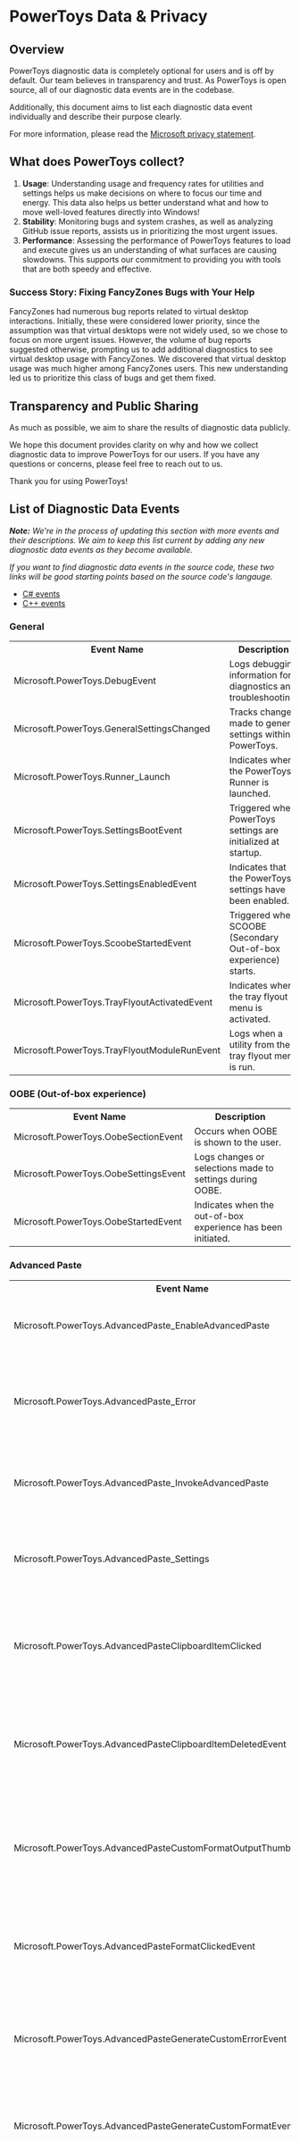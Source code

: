 # PowerToys Data & Privacy
## Overview
PowerToys diagnostic data is completely optional for users and is off by default. Our team believes in transparency and trust. As PowerToys is open source, all of our diagnostic data events are in the codebase.

Additionally, this document aims to list each diagnostic data event individually and describe their purpose clearly.

For more information, please read the [Microsoft privacy statement](https://privacy.microsoft.com/privacystatement). 

## What does PowerToys collect?

1. **Usage**: Understanding usage and frequency rates for utilities and settings helps us make decisions on where to focus our time and energy. This data also helps us better understand what and how to move well-loved features directly into Windows!
2. **Stability**: Monitoring bugs and system crashes, as well as analyzing GitHub issue reports, assists us in prioritizing the most urgent issues.
3. **Performance**: Assessing the performance of PowerToys features to load and execute gives us an understanding of what surfaces are causing slowdowns. This supports our commitment to providing you with tools that are both speedy and effective.

### Success Story: Fixing FancyZones Bugs with Your Help
FancyZones had numerous bug reports related to virtual desktop interactions. Initially, these were considered lower priority, since the assumption was that virtual desktops were not widely used, so we chose to focus on more urgent issues. However, the volume of bug reports suggested otherwise, prompting us to add additional diagnostics to see virtual desktop usage with FancyZones. We discovered that virtual desktop usage was much higher among FancyZones users. This new understanding led us to prioritize this class of bugs and get them fixed.
 
## Transparency and Public Sharing
As much as possible, we aim to share the results of diagnostic data publicly.

We hope this document provides clarity on why and how we collect diagnostic data to improve PowerToys for our users. If you have any questions or concerns, please feel free to reach out to us.

Thank you for using PowerToys!

## List of Diagnostic Data Events
_**Note:** We're in the process of updating this section with more events and their descriptions. We aim to keep this list current by adding any new diagnostic data events as they become available._

_If you want to find diagnostic data events in the source code, these two links will be good starting points based on the source code's langauge._
- [C# events](https://github.com/search?q=repo%3Amicrosoft/PowerToys%20EventBase&type=code)
- [C++ events](https://github.com/search?q=repo%3Amicrosoft%2FPowerToys+ProjectTelemetryPrivacyDataTag&type=code)

### General
<table style="width:100%">
  <tr>
    <th>Event Name</th>
    <th>Description</th>
  </tr>
  <tr>
    <td>Microsoft.PowerToys.DebugEvent</td>
    <td>Logs debugging information for diagnostics and troubleshooting.</td>
  </tr>
  <tr>
    <td>Microsoft.PowerToys.GeneralSettingsChanged</td>
    <td>Tracks changes made to general settings within PowerToys.</td>
  </tr>
  <tr>
    <td>Microsoft.PowerToys.Runner_Launch</td>
    <td>Indicates when the PowerToys Runner is launched.</td>
  </tr>
  <tr>
    <td>Microsoft.PowerToys.SettingsBootEvent</td>
    <td>Triggered when PowerToys settings are initialized at startup.</td>
  </tr>
  <tr>
    <td>Microsoft.PowerToys.SettingsEnabledEvent</td>
    <td>Indicates that the PowerToys settings have been enabled.</td>
  </tr>
  <tr>
    <td>Microsoft.PowerToys.ScoobeStartedEvent</td>
    <td>Triggered when SCOOBE (Secondary Out-of-box experience) starts.</td>
  </tr>
  <tr>
    <td>Microsoft.PowerToys.TrayFlyoutActivatedEvent</td>
    <td>Indicates when the tray flyout menu is activated.</td>
  </tr>
  <tr>
    <td>Microsoft.PowerToys.TrayFlyoutModuleRunEvent</td>
    <td>Logs when a utility from the tray flyout menu is run.</td>
  </tr>
</table>

### OOBE (Out-of-box experience)
<table style="width:100%">
  <tr>
    <th>Event Name</th>
    <th>Description</th>
  </tr>
  <tr>
    <td>Microsoft.PowerToys.OobeSectionEvent</td>
    <td>Occurs when OOBE is shown to the user.</td>
  </tr>
  <tr>
    <td>Microsoft.PowerToys.OobeSettingsEvent</td>
    <td>Logs changes or selections made to settings during OOBE.</td>
  </tr>
  <tr>
    <td>Microsoft.PowerToys.OobeStartedEvent</td>
    <td>Indicates when the out-of-box experience has been initiated.</td>
  </tr>
</table>

### Advanced Paste
<table style="width:100%">
  <tr>
    <th>Event Name</th>
    <th>Description</th>
  </tr>
  <tr>
    <td>Microsoft.PowerToys.AdvancedPaste_EnableAdvancedPaste</td>
    <td>Triggered when Advanced Paste is enabled.</td>
  </tr>
  <tr>
    <td>Microsoft.PowerToys.AdvancedPaste_Error</td>
    <td>Occurs when an error is encountered during the Advanced Paste process.</td>
  </tr>
  <tr>
    <td>Microsoft.PowerToys.AdvancedPaste_InvokeAdvancedPaste</td>
    <td>Activated when Advanced Paste is called by the user.</td>
  </tr>
  <tr>
    <td>Microsoft.PowerToys.AdvancedPaste_Settings</td>
    <td>Triggered when settings for Advanced Paste are accessed or modified.</td>
  </tr>
  <tr>
    <td>Microsoft.PowerToys.AdvancedPasteClipboardItemClicked</td>
    <td>Occurs when a clipboard item is selected from the Advanced Paste menu.</td>
  </tr>
  <tr>
    <td>Microsoft.PowerToys.AdvancedPasteClipboardItemDeletedEvent</td>
    <td>Triggered when an item is removed from the Advanced Paste clipboard history.</td>
  </tr>
  <tr>
    <td>Microsoft.PowerToys.AdvancedPasteCustomFormatOutputThumbUpDownEvent</td>
    <td>Triggered when a user gives feedback on a custom format output (thumb up/down).</td>
  </tr>
  <tr>
    <td>Microsoft.PowerToys.AdvancedPasteFormatClickedEvent</td>
    <td>Occurs when a specific paste format is clicked in the Advanced Paste menu.</td>
  </tr>
  <tr>
    <td>Microsoft.PowerToys.AdvancedPasteGenerateCustomErrorEvent</td>
    <td>Triggered when an error occurs while generating a custom paste format.</td>
  </tr>
  <tr>
    <td>Microsoft.PowerToys.AdvancedPasteGenerateCustomFormatEvent</td>
    <td>Occurs when a custom paste format is successfully generated.</td>
  </tr>
  <tr>
    <td>Microsoft.PowerToys.AdvancedPasteInAppKeyboardShortcutEvent</td>
    <td>Triggered when a keyboard shortcut is used within the Advanced Paste interface.</td>
  </tr>  
</table>

### Always on Top
<table style="width:100%">
  <tr>
    <th>Event Name</th>
    <th>Description</th>
  </tr>
  <tr>
    <td>Microsoft.PowerToys.AlwaysOnTop_EnableAlwaysOnTop</td>
    <td>Triggered when Always on Top is enabled.</td>
  </tr>
  <tr>
    <td>Microsoft.PowerToys.AlwaysOnTop_PinWindow</td>
    <td>Occurs when a window is pinned to stay on top of other windows.</td>
  </tr>
  <tr>
    <td>Microsoft.PowerToys.AlwaysOnTop_UnpinWindow</td>
    <td>Triggered when a pinned window is unpinned, allowing it to be behind other windows.</td>
  </tr>
</table>

### Awake
<table style="width:100%">
  <tr>
    <th>Event Name</th>
    <th>Description</th>
  </tr>
  <tr>
    <td>Microsoft.PowerToys.Awake_EnableAwake</td>
    <td>Triggered when Awake is enabled.</td>
  </tr>
  <tr>
    <td>Microsoft.PowerToys.AwakeExpirableKeepAwakeEvent</td>
    <td>Occurs when the system is kept awake for a temporary, expirable duration.</td>
  </tr>
  <tr>
    <td>Microsoft.PowerToys.AwakeIndefinitelyKeepAwakeEvent</td>
    <td>Triggered when the system is set to stay awake indefinitely.</td>
  </tr>
  <tr>
    <td>Microsoft.PowerToys.AwakeNoKeepAwakeEvent</td>
    <td>Occurs when Awake is turned off, allowing the computer to enter sleep mode.</td>
  </tr>
  <tr>
    <td>Microsoft.PowerToys.AwakeTimedKeepAwakeEvent</td>
    <td>Triggered when the system is kept awake for a specified time duration.</td>
  </tr>  
</table>

### Color Picker
<table style="width:100%">
  <tr>
    <th>Event Name</th>
    <th>Description</th>
  </tr>
  <tr>
    <td>Microsoft.PowerToys.ColorPicker_EnableColorPicker</td>
    <td>Triggered when Color Picker is enabled.</td>
  </tr>
  <tr>
    <td>Microsoft.PowerToys.ColorPicker_Session</td>
    <td>Occurs during a Color Picker usage session.</td>
  </tr>
  <tr>
    <td>Microsoft.PowerToys.ColorPicker_Settings</td>
    <td>Triggered when the settings for the Color Picker are accessed or modified.</td>
  </tr>
  <tr>
    <td>Microsoft.PowerToys.ColorPickerCancelledEvent</td>
    <td>Occurs when a color picking action is cancelled by the user.</td>
  </tr>
  <tr>
    <td>Microsoft.PowerToys.ColorPickerShowEvent</td>
    <td>Triggered when the Color Picker UI is displayed on the screen.</td>
  </tr>  
</table>

### Command Not Found
<table style="width:100%">
  <tr>
    <th>Event Name</th>
    <th>Description</th>
  </tr>
  <tr>
    <td>Microsoft.PowerToys.CmdNotFoundInstallEvent</td>
    <td>Triggered when a Command Not Found is installed.</td>
  </tr>
  <tr>
    <td>Microsoft.PowerToys.CmdNotFoundInstanceCreatedEvent</td>
    <td>Occurs when an instance of a Command Not Found is created.</td>
  </tr>
  <tr>
    <td>Microsoft.PowerToys.CmdNotFoundUninstallEvent</td>
    <td>Triggered when Command Not Found is uninstalled after being previously installed.</td>
  </tr>  
</table>

### Crop And Lock
<table style="width:100%">
  <tr>
    <th>Event Name</th>
    <th>Description</th>
  </tr>
  <tr>
    <td>Microsoft.PowerToys.CropAndLock_ActivateReparent</td>
    <td>Triggered when the cropping interface is activated for reparenting the cropped content.</td>
  </tr>
  <tr>
    <td>Microsoft.PowerToys.CropAndLock_ActivateThumbnail</td>
    <td>Occurs when the thumbnail view for cropped content is activated.</td>
  </tr>
  <tr>
    <td>Microsoft.PowerToys.CropAndLock_EnableCropAndLock</td>
    <td>Triggered when Crop and Lock is enabled.</td>
  </tr>
  <tr>
    <td>Microsoft.PowerToys.CropAndLock_Settings</td>
    <td>Occurs when settings related to Crop and Lock are modified.</td>
  </tr>  
</table>

### Environment Variables
<table style="width:100%">
  <tr>
    <th>Event Name</th>
    <th>Description</th>
  </tr>
  <tr>
    <td>Microsoft.PowerToys.EnvironmentVariables_Activate</td>
    <td>Triggered when Environment Variables is launched.</td>
  </tr>
  <tr>
    <td>Microsoft.PowerToys.EnvironmentVariables_EnableEnvironmentVariables</td>
    <td>Occurs when Environment Variables is enabled.</td>
  </tr>
  <tr>
    <td>Microsoft.PowerToys.EnvironmentVariablesOpenedEvent</td>
    <td>Triggered when the Environment Variables interface is opened.</td>
  </tr>
  <tr>
    <td>Microsoft.PowerToys.EnvironmentVariablesProfileEnabledEvent</td>
    <td>Occurs when an environment variable profile is enabled.</td>
  </tr>
  <tr>
    <td>Microsoft.PowerToys.EnvironmentVariablesVariableChangedEvent</td>
    <td>Triggered when an environment variable is added, modified, or deleted.</td>
  </tr>  
</table>

### FancyZones
<table style="width:100%">
  <tr>
    <th>Event Name</th>
    <th>Description</th>
  </tr>
  <tr>
    <td>Microsoft.PowerToys.FancyZones_CycleActiveZoneSet</td>
    <td>Triggered when the active zone set is cycled through.</td>
  </tr>
  <tr>
    <td>Microsoft.PowerToys.FancyZones_EditorLaunch</td>
    <td>Occurs when the FancyZones editor is launched.</td>
  </tr>
  <tr>
    <td>Microsoft.PowerToys.FancyZones_EnableFancyZones</td>
    <td>Occurs when FancyZones is enabled.</td>
  </tr>
  <tr>
    <td>Microsoft.PowerToys.FancyZones_KeyboardSnapWindowToZone</td>
    <td>Triggered when a window is snapped to a zone using the keyboard.</td>
  </tr>
  <tr>
    <td>Microsoft.PowerToys.FancyZones_MoveOrResizeEnded</td>
    <td>Occurs when a window move or resize action has completed.</td>
  </tr>
  <tr>
    <td>Microsoft.PowerToys.FancyZones_MoveOrResizeStarted</td>
    <td>Triggered when a window move or resize action is initiated.</td>
  </tr>
  <tr>
    <td>Microsoft.PowerToys.FancyZones_MoveSizeEnd</td>
    <td>Occurs when the moving or resizing of a window has ended.</td>
  </tr>
  <tr>
    <td>Microsoft.PowerToys.FancyZones_OnKeyDown</td>
    <td>Triggered when a key is pressed down while interacting with zones.</td>
  </tr>
  <tr>
    <td>Microsoft.PowerToys.FancyZones_QuickLayoutSwitch</td>
    <td>Occurs when a quick switch between zone layouts is performed.</td>
  </tr>
  <tr>
    <td>Microsoft.PowerToys.FancyZones_Settings</td>
    <td>Triggered when FancyZones settings are accessed or modified.</td>
  </tr>
  <tr>
    <td>Microsoft.PowerToys.FancyZones_SettingsChanged</td>
    <td>Occurs when there is a change in the FancyZones settings.</td>
  </tr>
  <tr>
    <td>Microsoft.PowerToys.FancyZones_SnapNewWindowIntoZone</td>
    <td>Triggered when a new window is snapped into a zone.</td>
  </tr>
  <tr>
    <td>Microsoft.PowerToys.FancyZones_VirtualDesktopChanged</td>
    <td>Occurs when the virtual desktop changes, affecting zone layout.</td>
  </tr>
  <tr>
    <td>Microsoft.PowerToys.FancyZones_ZoneSettingsChanged</td>
    <td>Triggered when the settings for specific zones are altered.</td>
  </tr>
  <tr>
    <td>Microsoft.PowerToys.FancyZones_ZoneWindowKeyUp</td>
    <td>Occurs when a key is released while interacting with zones.</td>
  </tr>
</table>

### FileExplorerAddOns
<table style="width:100%">
  <tr>
    <th>Event Name</th>
    <th>Description</th>
  </tr>
  <tr>
    <td>Microsoft.PowerToys.GcodeFileHandlerLoaded</td>
    <td>Triggered when a G-code file handler is loaded.</td>
  </tr>
  <tr>
    <td>Microsoft.PowerToys.GcodeFilePreviewed</td>
    <td>Occurs when a G-code file is previewed in File Explorer.</td>
  </tr>
  <tr>
    <td>Microsoft.PowerToys.GcodeFilePreviewError</td>
    <td>Triggered when there is an error previewing a G-code file.</td>
  </tr>
  <tr>
    <td>Microsoft.PowerToys.MarkdownFileHandlerLoaded</td>
    <td>Occurs when a Markdown file handler is loaded.</td>
  </tr>
  <tr>
    <td>Microsoft.PowerToys.MarkdownFilePreviewed</td>
    <td>Triggered when a Markdown file is previewed in File Explorer.</td>
  </tr>
  <tr>
    <td>Microsoft.PowerToys.PdfFileHandlerLoaded</td>
    <td>Occurs when a PDF file handler is loaded.</td>
  </tr>
  <tr>
    <td>Microsoft.PowerToys.PdfFilePreviewed</td>
    <td>Triggered when a PDF file is previewed in File Explorer.</td>
  </tr>
  <tr>
    <td>Microsoft.PowerToys.PowerPreview_Enabled</td>
    <td>Occurs when preview is enabled.</td>
  </tr>
  <tr>
    <td>Microsoft.PowerToys.PowerPreview_TweakUISettings_Destroyed</td>
    <td>Triggered when the Tweak UI settings for Power Preview are destroyed.</td>
  </tr>
  <tr>
    <td>Microsoft.PowerToys.PowerPreview_TweakUISettings_FailedUpdatingSettings</td>
    <td>Occurs when updating Tweak UI settings fails.</td>
  </tr>
  <tr>
    <td>Microsoft.PowerToys.PowerPreview_TweakUISettings_InitSet__ErrorLoadingFile</td>
    <td>Triggered when there is an error loading a file during Tweak UI settings initialization.</td>
  </tr>
  <tr>
    <td>Microsoft.PowerToys.PowerPreview_TweakUISettings_SuccessfullyUpdatedSettings</td>
    <td>Occurs when the Tweak UI settings for Power Preview are successfully updated.</td>
  </tr>
  <tr>
    <td>Microsoft.PowerToys.QoiFilePreviewed</td>
    <td>Triggered when a QOI file is previewed in File Explorer.</td>
  </tr>
  <tr>
    <td>Microsoft.PowerToys.SvgFileHandlerLoaded</td>
    <td>Occurs when an SVG file handler is loaded.</td>
  </tr>
  <tr>
    <td>Microsoft.PowerToys.SvgFilePreviewed</td>
    <td>Triggered when an SVG file is previewed in File Explorer.</td>
  </tr>
  <tr>
    <td>Microsoft.PowerToys.SvgFilePreviewError</td>
    <td>Occurs when there is an error previewing an SVG file.</td>
  </tr>
</table>

### File Locksmith
<table style="width:100%">
  <tr>
    <th>Event Name</th>
    <th>Description</th>
  </tr>
  <tr>
    <td>Microsoft.PowerToys.FileLocksmith_EnableFileLocksmith</td>
    <td>Triggered when File Locksmith is enabled.</td>
  </tr>
  <tr>
    <td>Microsoft.PowerToys.FileLocksmith_Invoked</td>
    <td>Occurs when File Locksmith is invoked.</td>
  </tr>
  <tr>
    <td>Microsoft.PowerToys.FileLocksmith_InvokedRet</td>
    <td>Triggered when File Locksmith invocation returns a result.</td>
  </tr>
  <tr>
    <td>Microsoft.PowerToys.FileLocksmith_QueryContextMenuError</td>
    <td>Occurs when there is an error querying the context menu for File Locksmith.</td>
  </tr>
</table>

### Find My Mouse
<table style="width:100%">
  <tr>
    <th>Event Name</th>
    <th>Description</th>
  </tr>
  <tr>
    <td>Microsoft.PowerToys.FindMyMouse_EnableFindMyMouse</td>
    <td>Triggered when Find My Mouse is enabled.</td>
  </tr>
  <tr>
    <td>Microsoft.PowerToys.FindMyMouse_MousePointerFocused</td>
    <td>Occurs when the mouse pointer is focused using Find My Mouse.</td>
  </tr>
</table>

### Hosts File Editor
<table style="width:100%">
  <tr>
    <th>Event Name</th>
    <th>Description</th>
  </tr>
  <tr>
    <td>Microsoft.PowerToys.HostsFileEditor_Activate</td>
    <td>Triggered when Hosts File Editor is activated.</td>
  </tr>
  <tr>
    <td>Microsoft.PowerToys.HostsFileEditor_EnableHostsFileEditor</td>
    <td>Occurs when Hosts File Editor is enabled.</td>
  </tr>
  <tr>
    <td>Microsoft.PowerToys.HostsFileEditorOpenedEvent</td>
    <td>Fires when Hosts File Editor is opened.</td>
  </tr>
</table>

### Image Resizer
<table style="width:100%">
  <tr>
    <th>Event Name</th>
    <th>Description</th>
  </tr>
  <tr>
    <td>Microsoft.PowerToys.ImageResizer_EnableImageResizer</td>
    <td>Triggered when Image Resizer is enabled.</td>
  </tr>
  <tr>
    <td>Microsoft.PowerToys.ImageResizer_Invoked</td>
    <td>Occurs when Image Resizer is invoked by the user.</td>
  </tr>
  <tr>
    <td>Microsoft.PowerToys.ImageResizer_InvokedRet</td>
    <td>Fires when the Image Resizer operation is completed and returns a result.</td>
  </tr>
</table>

### Keyboard Manager
<table style="width:100%">
  <tr>
    <th>Event Name</th>
    <th>Description</th>
  </tr>
  <tr>
    <td>Microsoft.PowerToys.KeyboardManager_AppSpecificShortcutRemapConfigurationLoaded</td>
    <td>x</td>
  </tr>
  <tr>
    <td>Microsoft.PowerToys.KeyboardManager_AppSpecificShortcutRemapCount</td>
    <td>x</td>
  </tr>
  <tr>
    <td>Microsoft.PowerToys.KeyboardManager_AppSpecificShortcutToShortcutRemapInvoked</td>
    <td>x</td>
  </tr>
  <tr>
    <td>Microsoft.PowerToys.KeyboardManager_DailyAppSpecificShortcutToKeyRemapInvoked</td>
    <td>x</td>
  </tr>
  <tr>
    <td>Microsoft.PowerToys.KeyboardManager_DailyAppSpecificShortcutToShortcutRemapInvoked</td>
    <td>x</td>
  </tr>
  <tr>
    <td>Microsoft.PowerToys.KeyboardManager_DailyKeyToKeyRemapInvoked</td>
    <td>x</td>
  </tr>
  <tr>
    <td>Microsoft.PowerToys.KeyboardManager_DailyKeyToShortcutRemapInvoked</td>
    <td>x</td>
  </tr>
  <tr>
    <td>Microsoft.PowerToys.KeyboardManager_DailyShortcutToKeyRemapInvoked</td>
    <td>x</td>
  </tr>
  <tr>
    <td>Microsoft.PowerToys.KeyboardManager_DailyShortcutToShortcutRemapInvoked</td>
    <td>x</td>
  </tr>
  <tr>
    <td>Microsoft.PowerToys.KeyboardManager_EnableKeyboardManager</td>
    <td>x</td>
  </tr>
  <tr>
    <td>Microsoft.PowerToys.KeyboardManager_KeyRemapConfigurationLoaded</td>
    <td>x</td>
  </tr>
  <tr>
    <td>Microsoft.PowerToys.KeyboardManager_KeyRemapCount</td>
    <td>x</td>
  </tr>
  <tr>
    <td>Microsoft.PowerToys.KeyboardManager_KeyToKeyRemapInvoked</td>
    <td>x</td>
  </tr>
  <tr>
    <td>Microsoft.PowerToys.KeyboardManager_KeyToShortcutRemapInvoked</td>
    <td>x</td>
  </tr>
  <tr>
    <td>Microsoft.PowerToys.KeyboardManager_OSLevelShortcutRemapCount</td>
    <td>x</td>
  </tr>
  <tr>
    <td>Microsoft.PowerToys.KeyboardManager_OSLevelShortcutToKeyRemapInvoked</td>
    <td>x</td>
  </tr>
  <tr>
    <td>Microsoft.PowerToys.KeyboardManager_OSLevelShortcutToShortcutRemapInvoked</td>
    <td>x</td>
  </tr>
  <tr>
    <td>Microsoft.PowerToys.KeyboardManager_ShortcutRemapConfigurationLoaded</td>
    <td>x</td>
  </tr>
</table>

### Mouse Highlighter
<table style="width:100%">
  <tr>
    <th>Event Name</th>
    <th>Description</th>
  </tr>
  <tr>
    <td>Microsoft.PowerToys.MouseHighlighter_EnableMouseHighlighter</td>
    <td>Triggered when Mouse Highlighter is enabled.</td>
  </tr>
  <tr>
    <td>Microsoft.PowerToys.MouseHighlighter_StartHighlightingSession</td>
    <td>Occurs when a new highlighting session is started.</td>
  </tr>
</table>

### Mouse Jump
<table style="width:100%">
  <tr>
    <th>Event Name</th>
    <th>Description</th>
  </tr>
  <tr>
    <td>Microsoft.PowerToys.MouseJump_EnableJumpTool</td>
    <td>Triggered when Mouse Jump is enabled.</td>
  </tr>
  <tr>
    <td>Microsoft.PowerToys.MouseJump_InvokeJumpTool</td>
    <td>Occurs when Mouse Jump is invoked.</td>
  </tr>
  <tr>
    <td>Microsoft.PowerToys.MouseJumpShowEvent</td>
    <td>Triggered when the Mouse Jump display is shown.</td>
  </tr>
  <tr>
    <td>Microsoft.PowerToys.MouseJumpTeleportCursorEvent</td>
    <td>Occurs when the cursor is teleported to a new location.</td>
  </tr>
</table>

### Mouse Pointer Crosshairs
<table style="width:100%">
  <tr>
    <th>Event Name</th>
    <th>Description</th>
  </tr>
  <tr>
    <td>Microsoft.PowerToys.MousePointerCrosshairs_EnableMousePointerCrosshairs</td>
    <td>Triggered when Mouse Pointer Crosshairs is enabled.</td>
  </tr>
  <tr>
    <td>Microsoft.PowerToys.MousePointerCrosshairs_StartDrawingCrosshairs</td>
    <td>Occurs when the crosshairs are drawn around the mouse pointer.</td>
  </tr>
</table>

### Mouse Without Borders
<table style="width:100%">
  <tr>
    <th>Event Name</th>
    <th>Description</th>
  </tr>
  <tr>
    <td>Microsoft.PowerToys.MouseWithoutBorders_Activate</td>
    <td>Triggered when Mouse Without Borders is activated.</td>
  </tr>
  <tr>
    <td>Microsoft.PowerToys.MouseWithoutBorders_AddFirewallRule</td>
    <td>Occurs when a firewall rule is added for Mouse Without Borders.</td>
  </tr>
  <tr>
    <td>Microsoft.PowerToys.MouseWithoutBorders_EnableMouseWithoutBorders</td>
    <td>Triggered when Mouse Without Borders is enabled.</td>
  </tr>
  <tr>
    <td>Microsoft.PowerToys.MouseWithoutBorders_ToggleServiceRegistration</td>
    <td>Occurs when the service registration for Mouse Without Borders is toggled.</td>
  </tr>
  <tr>
    <td>Microsoft.PowerToys.MouseWithoutBordersClipboardFileTransferEvent</td>
    <td>Triggered during a clipboard file transfer between computers.</td>
  </tr>
  <tr>
    <td>Microsoft.PowerToys.MouseWithoutBordersDragAndDropEvent</td>
    <td>Occurs during a drag-and-drop operation between computers.</td>
  </tr>
  <tr>
    <td>Microsoft.PowerToys.MouseWithoutBordersMultipleModeEvent</td>
    <td>Triggered when multiple modes are enabled in Mouse Without Borders.</td>
  </tr>
  <tr>
    <td>Microsoft.PowerToys.MouseWithoutBordersOldUIOpenedEvent</td>
    <td>Occurs when the old user interface for Mouse Without Borders is opened.</td>
  </tr>
  <tr>
    <td>Microsoft.PowerToys.MouseWithoutBordersOldUIQuitEvent</td>
    <td>Triggered when the old user interface for Mouse Without Borders is closed.</td>
  </tr>
  <tr>
    <td>Microsoft.PowerToys.MouseWithoutBordersOldUIReconfigureEvent</td>
    <td>Occurs when the old user interface for Mouse Without Borders is reconfigured.</td>
  </tr>
  <tr>
    <td>Microsoft.PowerToys.MouseWithoutBordersStartedEvent</td>
    <td>Triggered when Mouse Without Borders is started.</td>
  </tr>
</table>

### Peek
<table style="width:100%">
  <tr>
    <th>Event Name</th>
    <th>Description</th>
  </tr>
  <tr>
    <td>Microsoft.PowerToys.Peek_Closed</td>
    <td>Triggered when Peek is closed.</td>
  </tr>
  <tr>
    <td>Microsoft.PowerToys.Peek_EnablePeek</td>
    <td>Occurs when Peek is enabled.</td>
  </tr>
  <tr>
    <td>Microsoft.PowerToys.Peek_Error</td>
    <td>Triggered when an error occurs for Peek.</td>
  </tr>
  <tr>
    <td>Microsoft.PowerToys.Peek_InvokePeek</td>
    <td>Occurs when Peek is invoked.</td>
  </tr>
  <tr>
    <td>Microsoft.PowerToys.Peek_Opened</td>
    <td>Triggered when a Peek window is opened.</td>
  </tr>
  <tr>
    <td>Microsoft.PowerToys.Peek_OpenWith</td>
    <td>Occurs when an item is opened with Peek.</td>
  </tr>
  <tr>
    <td>Microsoft.PowerToys.Peek_Settings</td>
    <td>Triggered when the settings for Peek are modified.</td>
  </tr>
</table>

### PowerRename
<table style="width:100%">
  <tr>
    <th>Event Name</th>
    <th>Description</th>
  </tr>
  <tr>
    <td>Microsoft.PowerToys.PowerRename_EnablePowerRename</td>
    <td>Triggered when PowerRename is enabled.</td>
  </tr>
  <tr>
    <td>Microsoft.PowerToys.PowerRename_Invoked</td>
    <td>Occurs when PowerRename is invoked.</td>
  </tr>
  <tr>
    <td>Microsoft.PowerToys.PowerRename_InvokedRet</td>
    <td>Triggered when the invocation of PowerRename returns a result.</td>
  </tr>
  <tr>
    <td>Microsoft.PowerToys.PowerRename_RenameOperation</td>
    <td>Triggered during the rename operation within PowerRename.</td>
  </tr>
  <tr>
    <td>Microsoft.PowerToys.PowerRename_SettingsChanged</td>
    <td>Occurs when the settings for PowerRename are changed.</td>
  </tr>
  <tr>
    <td>Microsoft.PowerToys.PowerRename_UIShownRet</td>
    <td>Triggered when the PowerRename user interface is shown.</td>
  </tr>
</table>

### PowerToys Run
<table style="width:100%">
  <tr>
    <th>Event Name</th>
    <th>Description</th>
  </tr>
  <tr>
    <td>Microsoft.PowerToys.LauncherBootEvent</td>
    <td>Triggered when PowerToys Run is initialized on boot.</td>
  </tr>
  <tr>
    <td>Microsoft.PowerToys.LauncherColdStateHotkeyEvent</td>
    <td>Occurs when the hotkey is pressed in the cold state (not yet initialized).</td>
  </tr>
  <tr>
    <td>Microsoft.PowerToys.LauncherFirstDeleteEvent</td>
    <td>Triggered when the first deletion action is performed in PowerToys Run.</td>
  </tr>
  <tr>
    <td>Microsoft.PowerToys.LauncherHideEvent</td>
    <td>Occurs when PowerToys Run is hidden.</td>
  </tr>
  <tr>
    <td>Microsoft.PowerToys.LauncherQueryEvent</td>
    <td>Triggered when a query is made in PowerToys Run.</td>
  </tr>
  <tr>
    <td>Microsoft.PowerToys.LauncherResultActionEvent</td>
    <td>Occurs when an action is taken on a result in PowerToys Run.</td>
  </tr>
  <tr>
    <td>Microsoft.PowerToys.LauncherShowEvent</td>
    <td>Triggered when PowerToys Run is shown.</td>
  </tr>
  <tr>
    <td>Microsoft.PowerToys.LauncherWarmStateHotkeyEvent</td>
    <td>Occurs when the hotkey is pressed in the warm state (initialized).</td>
  </tr>
  <tr>
    <td>Microsoft.PowerToys.RunPluginsSettingsEvent</td>
    <td>Triggered when the settings for PowerToys Run plugins are accessed or modified.</td>
  </tr>
  <tr>
    <td>Microsoft.PowerToys.WindowWalker_EnableWindowWalker</td>
    <td>Triggered when the Window Walker plugin is enabled.</td>
  </tr>
</table>

### Quick Accent
<table style="width:100%">
  <tr>
    <th>Event Name</th>
    <th>Description</th>
  </tr>
  <tr>
    <td>Microsoft.PowerToys.PowerAccent_EnablePowerAccent</td>
    <td>Triggered when Quick Accent is enabled.</td>
  </tr>
  <tr>
    <td>Microsoft.PowerToys.PowerAccentShowAccentMenuEvent</td>
    <td>Occurs when the accent menu is displayed.</td>
  </tr>
</table>

### Registry Preview
<table style="width:100%">
  <tr>
    <th>Event Name</th>
    <th>Description</th>
  </tr>
  <tr>
    <td>Microsoft.PowerToys.RegistryPreview_Activate</td>
    <td>Triggered when Registry Preview is activated.</td>
  </tr>
  <tr>
    <td>Microsoft.PowerToys.RegistryPreview_EnableRegistryPreview</td>
    <td>Occurs when Registry Preview is enabled.</td>
  </tr>
</table>

### Screen Ruler
<table style="width:100%">
  <tr>
    <th>Event Name</th>
    <th>Description</th>
  </tr>
  <tr>
    <td>Microsoft.PowerToys.MeasureTool_BoundsToolActivated</td>
    <td>Triggered when Screen Ruler's Bounds tool is activated.</td>
  </tr>
  <tr>
    <td>Microsoft.PowerToys.MeasureTool_EnableMeasureTool</td>
    <td>Occurs when Screen Ruler is enabled.</td>
  </tr>
  <tr>
    <td>Microsoft.PowerToys.MeasureTool_MeasureToolActivated</td>
    <td>Triggered when Screen Ruler's Measure tool is activated.</td>
  </tr>
</table>

### Shortcut Guide
<table style="width:100%">
  <tr>
    <th>Event Name</th>
    <th>Description</th>
  </tr>
  <tr>
    <td>Microsoft.PowerToys.ShortcutGuide_EnableGuide</td>
    <td>Triggered when Shortcut Guide is enabled.</td>
  </tr>
  <tr>
    <td>Microsoft.PowerToys.ShortcutGuide_HideGuide</td>
    <td>Occurs when Shortcut Guide is hidden from view.</td>
  </tr>
  <tr>
    <td>Microsoft.PowerToys.ShortcutGuide_Settings</td>
    <td>Indicates a change in the settings related to the Shortcut Guide.</td>
  </tr>
</table>

### Text Extractor
<table style="width:100%">
  <tr>
    <th>Event Name</th>
    <th>Description</th>
  </tr>
  <tr>
    <td>Microsoft.PowerToys.PowerOCR_EnablePowerOCR</td>
    <td>Triggered when the Text Extractor (OCR) feature is enabled.</td>
  </tr>
  <tr>
    <td>Microsoft.PowerToys.PowerOCRCancelledEvent</td>
    <td>Occurs when the text extraction process is cancelled.</td>
  </tr>
  <tr>
    <td>Microsoft.PowerToys.PowerOCRCaptureEvent</td>
    <td>Occurs when the user has created a capture for text extraction.</td>
  </tr>
  <tr>
    <td>Microsoft.PowerToys.PowerOCRInvokedEvent</td>
    <td>Triggered when Text Extractor is invoked.</td>
  </tr>
</table>

### Video Conference Mute
<table style="width:100%">
  <tr>
    <th>Event Name</th>
    <th>Description</th>
  </tr>
  <tr>
    <td>Microsoft.PowerToys.VideoConference_CameraMuted</td>
    <td>Triggered when the camera is turned off by Video Conference Mute.</td>
  </tr>
  <tr>
    <td>Microsoft.PowerToys.VideoConference_EnableVideoConference</td>
    <td>Occurs when Video Conference Mute is enabled.</td>
  </tr>
  <tr>
    <td>Microsoft.PowerToys.VideoConference_MicrophoneMuted</td>
    <td>Occurs when the microphone is muted by Video Conference Mute.</td>
  </tr>
</table>

### Workspaces
<table style="width:100%">
  <tr>
    <th>Event Name</th>
    <th>Description</th>
  </tr>
  <tr>
    <td>Microsoft.PowerToys.Projects_CLIUsage</td>
    <td>Tracks usage of command-line arguments for launching apps.</td>
  </tr>
  <tr>
    <td>Microsoft.PowerToys.Workspaces_CreateEvent</td>
    <td>Triggered when a new workspace is created.</td>
  </tr>
  <tr>
    <td>Microsoft.PowerToys.Workspaces_DeleteEvent</td>
    <td>Triggered when a workspace is deleted.</td>
  </tr>
  <tr>
    <td>Microsoft.PowerToys.Workspaces_EditEvent</td>
    <td>Triggered when a workspace is edited or modified.</td>
  </tr>
  <tr>
    <td>Microsoft.PowerToys.Workspaces_Enable</td>
    <td>Indicates that Workspaces is enabled.</td>
  </tr>
  <tr>
    <td>Microsoft.PowerToys.Workspaces_LaunchEvent</td>
    <td>Triggered when a workspace is launched.</td>
  </tr>
  <tr>
    <td>Microsoft.PowerToys.Workspaces_Settings</td>
    <td>Tracks changes to workspaces settings.</td>
  </tr>
</table>

<!-- back up of table template

<table style="width:100%">
  <tr>
    <th>Event Name</th>
    <th>Description</th>
  </tr>
  <tr>
    <td>x</td>
    <td>x</td>
  </tr>
  <tr>
    <td>x</td>
    <td>x</td>
  </tr>
  <tr>
    <td>x</td>
    <td>x</td>
  </tr>
</table>
-->